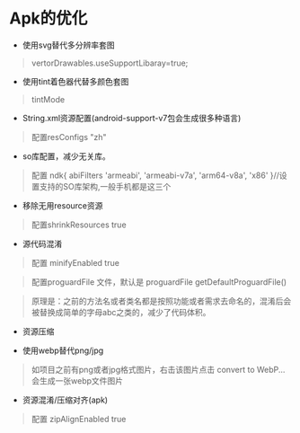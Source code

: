 # Apk的优化
- 使用svg替代多分辨率套图

> vertorDrawables.useSupportLibaray=true;

- 使用tint着色器代替多颜色套图

> tintMode  

- String.xml资源配置(android-support-v7包会生成很多种语言)

> 配置resConfigs "zh"

- so库配置，减少无关库。

> 配置 ndk{ abiFilters 'armeabi', 'armeabi-v7a', 'arm64-v8a', 'x86' }//设置支持的SO库架构,一般手机都是这三个

- 移除无用resource资源 

> 配置shrinkResources true

- 源代码混淆

> 配置 minifyEnabled true

> 配置proguardFile 文件，默认是 proguardFile getDefaultProguardFile()

> 原理是：之前的方法名或者类名都是按照功能或者需求去命名的，混淆后会被替换成简单的字母abc之类的，减少了代码体积。

- 资源压缩

- 使用webp替代png/jpg

> 如项目之前有png或者jpg格式图片，右击该图片点击 convert to WebP... 会生成一张webp文件图片

- 资源混淆/压缩对齐(apk)

> 配置 zipAlignEnabled true